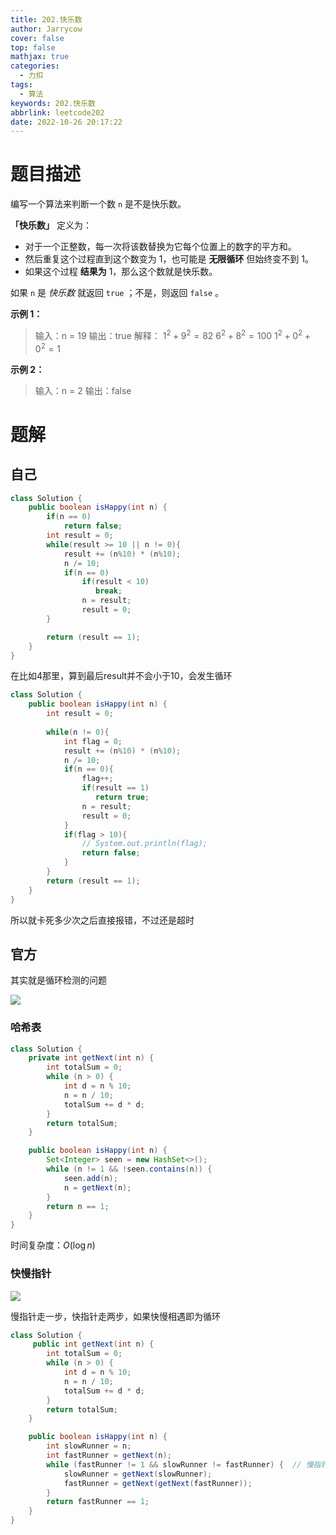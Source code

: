 ```yaml
---
title: 202.快乐数
author: Jarrycow
cover: false
top: false
mathjax: true
categories:
  - 力扣
tags:
  - 算法
keywords: 202.快乐数
abbrlink: leetcode202
date: 2022-10-26 20:17:22
---
```




<!--more-->

# 题目描述

编写一个算法来判断一个数 `n` 是不是快乐数。

**「快乐数」** 定义为：

- 对于一个正整数，每一次将该数替换为它每个位置上的数字的平方和。
- 然后重复这个过程直到这个数变为 1，也可能是 **无限循环** 但始终变不到 1。
- 如果这个过程 **结果为** 1，那么这个数就是快乐数。

如果 `n` 是 *快乐数* 就返回 `true` ；不是，则返回 `false` 。

**示例 1：**

> 输入：n = 19
> 输出：true
> 解释：
> $1^2+9^2=82$
> $6^2+8^2=100$
> $1^2+0^2+0^2=1$

**示例 2：**

> 输入：n = 2
> 输出：false

# 题解

## 自己

```java
class Solution {
    public boolean isHappy(int n) {
        if(n == 0)
            return false;
        int result = 0;
        while(result >= 10 || n != 0){
            result += (n%10) * (n%10);
            n /= 10;
            if(n == 0)
                if(result < 10)
                   break;
                n = result;
                result = 0;
        }

        return (result == 1);
    }
}
```

在比如4那里，算到最后result并不会小于10，会发生循环

```java
class Solution {
    public boolean isHappy(int n) {
        int result = 0;
        
        while(n != 0){
            int flag = 0;
            result += (n%10) * (n%10);
            n /= 10;
            if(n == 0){
                flag++;
                if(result == 1)
                   return true;
                n = result;
                result = 0;
            }
            if(flag > 10){
                // System.out.println(flag);
                return false;
            }
        }
        return (result == 1);
    }
}
```

所以就卡死多少次之后直接报错，不过还是超时

## 官方

其实就是循环检测的问题

![](https://assets.leetcode-cn.com/solution-static/202/202_fig2.png)

### 哈希表

```java
class Solution {
    private int getNext(int n) {
        int totalSum = 0;
        while (n > 0) {
            int d = n % 10;
            n = n / 10;
            totalSum += d * d;
        }
        return totalSum;
    }

    public boolean isHappy(int n) {
        Set<Integer> seen = new HashSet<>();
        while (n != 1 && !seen.contains(n)) {
            seen.add(n);
            n = getNext(n);
        }
        return n == 1;
    }
}
```

时间复杂度：$O(\log n)$

### 快慢指针

![](https://assets.leetcode-cn.com/solution-static/202/1.jpg)

慢指针走一步，快指针走两步，如果快慢相遇即为循环

```java
class Solution {
     public int getNext(int n) {
        int totalSum = 0;
        while (n > 0) {
            int d = n % 10;
            n = n / 10;
            totalSum += d * d;
        }
        return totalSum;
    }

    public boolean isHappy(int n) {
        int slowRunner = n; 
        int fastRunner = getNext(n);
        while (fastRunner != 1 && slowRunner != fastRunner) {  // 慢指针走一步，快指针走两步
            slowRunner = getNext(slowRunner);
            fastRunner = getNext(getNext(fastRunner));
        }
        return fastRunner == 1;
    }
}
```

